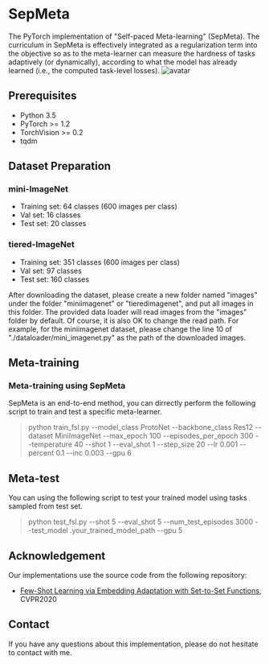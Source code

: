 # SepMeta
The PyTorch implementation of "Self-paced Meta-learning" (SepMeta). The curriculum in SepMeta is effectively integrated as a regularization term into the objective so as to the meta-learner can measure the hardness of tasks adaptively (or dynamically), according to what the model has already learned (i.e., the computed task-level losses).
![avatar](https://github.com/nobody-777/SepMeta/blob/master/framework.png)

## Prerequisites
- Python 3.5
- PyTorch >= 1.2
- TorchVision >= 0.2
- tqdm

## Dataset Preparation
### mini-ImageNet
- Training set: 64 classes (600 images per class)
- Val set: 16 classes
- Test set: 20 classes

### tiered-ImageNet
- Training set: 351 classes (600 images per class)
- Val set: 97 classes
- Test set: 160 classes

After downloading the dataset, please create a new folder named "images" under the folder "miniimagenet" or "tieredimagenet", and put all images in this folder. The provided data loader will read images from the "images" folder by default. Of course, it is also OK to change the read path. For example, for the miniimagenet dataset, please change the line 10 of "./dataloader/mini_imagenet.py" as the path of the downloaded images.

## Meta-training

### Meta-training using SepMeta
SepMeta is an end-to-end method, you can dirrectly perform the following script to train and test a specific meta-learner. 
> python train_fsl.py  --model_class ProtoNet --backbone_class Res12 --dataset  MiniImageNet  --max_epoch 100 --episodes_per_epoch 300  --temperature 40 --shot 1 --eval_shot 1  --step_size 20 --lr 0.001 --percent 0.1 --inc 0.003 --gpu 6

## Meta-test
You can using the following script to test your trained model using tasks sampled from test set.
> python test_fsl.py  --shot 5 --eval_shot 5 --num_test_episodes 3000   --test_model .your_trained_model_path --gpu 5

## Acknowledgement
Our implementations use the source code from the following repository:
- [Few-Shot Learning via Embedding Adaptation with Set-to-Set Functions](https://github.com/Sha-Lab/FEAT), CVPR2020

## Contact
If you have any questions about this implementation, please do not hesitate to contact with me. 


